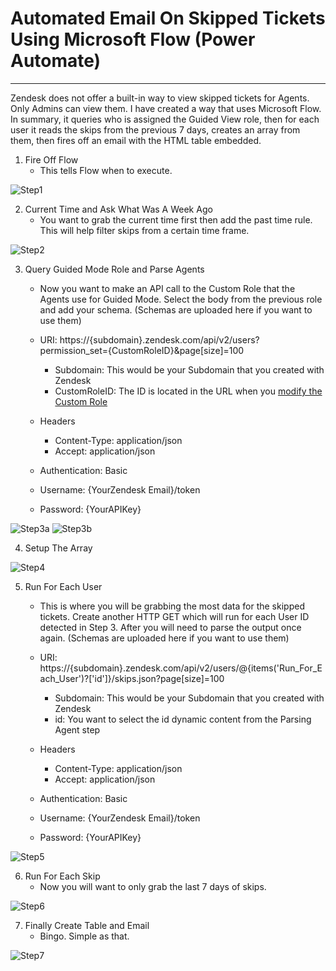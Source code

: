 # Automated Email On Skipped Tickets Using Microsoft Flow (Power Automate)
***
Zendesk does not offer a built-in way to view skipped tickets for Agents. Only Admins can view them. I have created a way that uses Microsoft Flow. In summary, it queries who is assigned the Guided View role, then for each user it reads the skips from the previous 7 days, creates an array from them, then fires off an email with the HTML table embedded.

1. Fire Off Flow
    - This tells Flow when to execute.

![Step1](images/Step1.png)

2. Current Time and Ask What Was A Week Ago
    - You want to grab the current time first then add the past time rule. This will help filter skips from a certain time frame.

![Step2](images/Step2.png)

3. Query Guided Mode Role and Parse Agents
    - Now you want to make an API call to the Custom Role that the Agents use for Guided Mode. Select the body from the previous role and add your schema. (Schemas are uploaded here if you want to use them)

    - URI: https://{subdomain}.zendesk.com/api/v2/users?permission_set={CustomRoleID}&page[size]=100
        - Subdomain: This would be your Subdomain that you created with Zendesk
        - CustomRoleID: The ID is located in the URL when you [modify the Custom Role](https://support.zendesk.com/hc/en-us/articles/4408832292506-Managing-custom-roles)
    - Headers
        - Content-Type: application/json
        - Accept: application/json
    - Authentication: Basic
    - Username: {YourZendesk Email}/token
    - Password: {YourAPIKey}

![Step3a](images/Step3a.png)
![Step3b](images/Step3b.png)

4. Setup The Array

![Step4](images/Step4.png)

5. Run For Each User
    - This is where you will be grabbing the most data for the skipped tickets. Create another HTTP GET which will run for each User ID detected in Step 3. After you will need to parse the output once again. (Schemas are uploaded here if you want to use them)

    - URI: https://{subdomain}.zendesk.com/api/v2/users/@{items('Run_For_Each_User')?['id']}/skips.json?page[size]=100
        - Subdomain: This would be your Subdomain that you created with Zendesk
        - id: You want to select the id dynamic content from the Parsing Agent step
    - Headers
        - Content-Type: application/json
        - Accept: application/json
    - Authentication: Basic
    - Username: {YourZendesk Email}/token
    - Password: {YourAPIKey}

![Step5](images/Step5.png)

6. Run For Each Skip
    - Now you will want to only grab the last 7 days of skips.

![Step6](images/Step6.png)

7. Finally Create Table and Email
    - Bingo. Simple as that.

![Step7](images/Step7.png)
